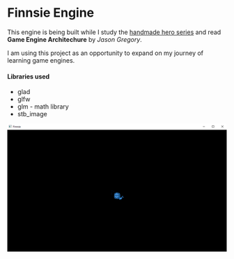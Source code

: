 # Finnsie Engine

This engine is being built while I study the [handmade hero series](https://handmadehero.org/) and read **Game Engine Architechure** by *Jason Gregory*.

I am using this project as an opportunity to expand on my journey of learning game engines.

#### Libraries used
* glad 
* glfw
* glm - math library
* stb_image

![Alt text](finnsie_engine/content/screenshots/screen1.png?raw=true) 



